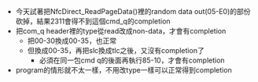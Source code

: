 - 今天試著把NfcDirect_ReadPageData()裡的random data out(05-E0)的部份砍掉，結果2311會得不到這個cmd_q的completion
- 把com_q header裡的type從read改成non-data，才會有completion
	- 把00-30換成00-35，也正常
	- 但換成00-35，再把slc換成tlc之後，又沒有completion了
		- 必須在同一包cmd q的後面再執行85-10，才會有completion
- program的情形就不太一樣，不用改type一樣可以正常得到completion